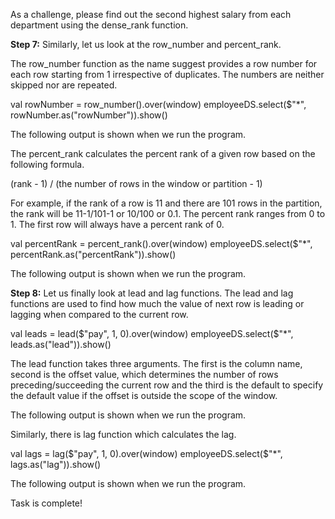 
As a challenge, please find out the second highest salary from each department using the dense_rank function.

**Step 7:** Similarly, let us look at the row_number and percent_rank.

The row_number function as the name suggest provides a row number for each row starting from 1 irrespective of duplicates. The numbers are neither skipped nor are repeated.

val rowNumber = row_number().over(window)
employeeDS.select($"*", rowNumber.as("rowNumber")).show()

The following output is shown when we run the program.

 

The percent_rank calculates the percent rank of a given row based on the following formula. 

(rank - 1) / (the number of rows in the window or partition - 1)

For example, if the rank of a row is 11 and there are 101 rows in the partition, the rank will be 11-1/101-1 or 10/100 or 0.1. The percent rank ranges from 0 to 1. The first row will always have a percent rank of 0.

val percentRank = percent_rank().over(window)
employeeDS.select($"*", percentRank.as("percentRank")).show()

The following output is shown when we run the program.

 

**Step 8:** Let us finally look at lead and lag functions. The lead and lag functions are used to find how much the value of next row is leading or lagging when compared to the current row.

val leads = lead($"pay", 1, 0).over(window)
employeeDS.select($"*", leads.as("lead")).show()

The lead function takes three arguments. The first is the column name, second is the offset value, which determines the number of rows preceding/succeeding the current row and the third is the default to specify the default value if the offset is outside the scope of the window.

The following output is shown when we run the program.

 

Similarly, there is lag function which calculates the lag.

val lags = lag($"pay", 1, 0).over(window)
employeeDS.select($"*", lags.as("lag")).show()

The following output is shown when we run the program.

 

Task is complete!




